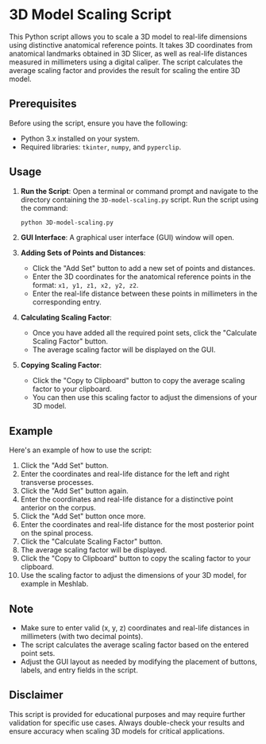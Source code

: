 # 3D Model Scaling Script

This Python script allows you to scale a 3D model to real-life dimensions using distinctive anatomical reference points. It takes 3D coordinates from anatomical landmarks obtained in 3D Slicer, as well as real-life distances measured in millimeters using a digital caliper. The script calculates the average scaling factor and provides the result for scaling the entire 3D model.

## Prerequisites

Before using the script, ensure you have the following:

- Python 3.x installed on your system.
- Required libraries: `tkinter`, `numpy`, and `pyperclip`.

## Usage

1. **Run the Script**: Open a terminal or command prompt and navigate to the directory containing the `3D-model-scaling.py` script. Run the script using the command:

   ```bash
   python 3D-model-scaling.py
   ```

2. **GUI Interface**: A graphical user interface (GUI) window will open.

3. **Adding Sets of Points and Distances**:
   - Click the "Add Set" button to add a new set of points and distances.
   - Enter the 3D coordinates for the anatomical reference points in the format: `x1, y1, z1, x2, y2, z2`.
   - Enter the real-life distance between these points in millimeters in the corresponding entry.

4. **Calculating Scaling Factor**:
   - Once you have added all the required point sets, click the "Calculate Scaling Factor" button.
   - The average scaling factor will be displayed on the GUI.

5. **Copying Scaling Factor**:
   - Click the "Copy to Clipboard" button to copy the average scaling factor to your clipboard.
   - You can then use this scaling factor to adjust the dimensions of your 3D model.

## Example

Here's an example of how to use the script:

1. Click the "Add Set" button.
2. Enter the coordinates and real-life distance for the left and right transverse processes.
3. Click the "Add Set" button again.
4. Enter the coordinates and real-life distance for a distinctive point anterior on the corpus.
5. Click the "Add Set" button once more.
6. Enter the coordinates and real-life distance for the most posterior point on the spinal process.
7. Click the "Calculate Scaling Factor" button.
8. The average scaling factor will be displayed.
9. Click the "Copy to Clipboard" button to copy the scaling factor to your clipboard.
10. Use the scaling factor to adjust the dimensions of your 3D model, for example in Meshlab.

## Note

- Make sure to enter valid (x, y, z) coordinates and real-life distances in millimeters (with two decimal points).
- The script calculates the average scaling factor based on the entered point sets.
- Adjust the GUI layout as needed by modifying the placement of buttons, labels, and entry fields in the script.

## Disclaimer

This script is provided for educational purposes and may require further validation for specific use cases. Always double-check your results and ensure accuracy when scaling 3D models for critical applications.